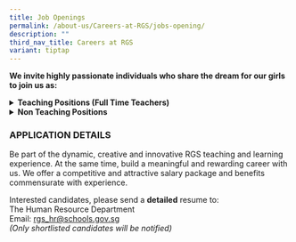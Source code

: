 ```yaml
---
title: Job Openings
permalink: /about-us/Careers-at-RGS/jobs-opening/
description: ""
third_nav_title: Careers at RGS
variant: tiptap
---
```

<p><strong>We invite highly passionate individuals who share the dream for our girls to join us as:</strong>
<br>
</p>
<div data-type="detailGroup" class="isomer-accordion-group isomer-accordion isomer-accordion-white">
<details class="isomer-details">
<summary><strong>Teaching Positions (Full Time Teachers)</strong>
</summary>
<div data-type="detailsContent" class="isomer-details-content">
<p></p>
<p>Be part of a team that learns and grows together, designs forward-looking
curriculum, and boldly explores approaches for nurturing high-ability learners.</p>
<p></p>
<p>Join us, for a unique opportunity to hone the craft of teaching and to
be part of a school environment that values and promotes professional learning.
Our students are creative, self-disciplined and motivated, and we invite
you to join us in nurturing them <strong>thinkers</strong>, <strong>leaders</strong>&nbsp;and <strong>pioneers</strong> of
the future..
<br>
</p>
<h3><strong>Full-Time Teachers</strong></h3>
<table style="minWidth: 50px">
<colgroup>
<col>
<col>
</colgroup>
<tbody>
<tr>
<td rowspan="1" colspan="1">
<p><strong>S/N</strong>
</p>
</td>
<td rowspan="1" colspan="1">
<p><strong>Subject Main</strong>
</p>
</td>
</tr>
<tr>
<td rowspan="1" colspan="1">
<p>1</p>
</td>
<td rowspan="1" colspan="1">
<p>Art</p>
</td>
</tr>
<tr>
<td rowspan="1" colspan="1">
<p>2.</p>
</td>
<td rowspan="1" colspan="1">
<p>Chemistry</p>
</td>
</tr>
<tr>
<td rowspan="1" colspan="1">
<p>3.</p>
</td>
<td rowspan="1" colspan="1">
<p>Physics</p>
</td>
</tr>
<tr>
<td rowspan="1" colspan="1">
<p>4.</p>
</td>
<td rowspan="1" colspan="1">
<p>English Language &amp; Literature</p>
</td>
</tr>
<tr>
<td rowspan="1" colspan="1">
<p>5.</p>
</td>
<td rowspan="1" colspan="1">
<p>Mathematics</p>
</td>
</tr>
<tr>
<td rowspan="1" colspan="1">
<p>6.</p>
</td>
<td rowspan="1" colspan="1">
<p>Malay Language</p>
</td>
</tr>
<tr>
<td rowspan="1" colspan="1">
<p>7.</p>
</td>
<td rowspan="1" colspan="1">
<p>Higher Chinese Language</p>
</td>
</tr>
</tbody>
</table>
<p></p>
<p><strong>We are looking for candidates with the following attributes:</strong>
</p>
<ul data-tight="true" class="tight">
<li>
<p>Believes first of all in nurturing the child as a whole person, and who
have a strong belief in every student’s ability and motivation to learn.</p>
</li>
<li>
<p>Possesses at least a Bachelor's Degree from a recognized university with
relevant teaching subject(s)</p>
</li>
<li>
<p>A Post-Graduate Diploma in Education (PGDE) is preferred</p>
</li>
<li>
<p>Possesses deep knowledge of their subject discipline and an openness to
explore connections across disciplines.&nbsp; Our curriculum is developed
in a constructive context that encourages students to make connections
across the disciplines.</p>
</li>
<li>
<p>Believes the teacher is a model, mentor, and coach in the creation of
a learning environment that challenges students in learning, inquiry and
leadership; and</p>
</li>
<li>
<p>Is able to work well, whether in a team or individual setting</p>
</li>
<li>
<p>Be part of the dynamic, creative and innovative RGS teaching and learning
experience. At the same time, build a meaningful and rewarding career with
us. We offer a competitive and attractive salary package and benefits commensurate
with experience</p>
</li>
</ul>
</div>
</details>
</div>
<div data-type="detailGroup" class="isomer-accordion-group isomer-accordion isomer-accordion-white">
<details class="isomer-details">
<summary><strong>Non Teaching Positions</strong>
</summary>
<div data-type="detailsContent" class="isomer-details-content">
<p></p>
<h4><strong>1. Laboratory Technician</strong></h4>
<p>You will assist in the delivery of smooth-running Science and STEM lessons,
support students and teachers in investigative projects, ensuring safe
lab practices and facilitating engaging, hands-on learning experiences.
The Laboratory Technician is expected to develop and maintain effective
working relationships with science teachers, students and external stakeholders.</p>
<p></p>
<p>Key Responsibilities</p>
<ul data-tight="true" class="tight">
<li>
<p>Assist teachers in the daily management and operations of the Science
lab, including preparation and maintenance of materials and equipment for
practical classes to ensure practical work is conducted smoothly and efficiently.</p>
</li>
<li>
<p>Conduct safety inspections to determine whether conditions are safe or
any remedial actions need to be taken.</p>
</li>
<li>
<p>Maintain records of health safety for compliance with government and school
regulations.</p>
</li>
<li>
<p>Uphold responsibility for inventory/ stock-taking to track school supplies
and source for and purchase materials for practical to ensure a sufficient
supply of required materials.</p>
</li>
<li>
<p>Assist Laboratory Manager in coordinating lab &amp; curriculum needs,
preparing subject lab budget in collaboration with teachers and monitoring
the expenditure for practical and project requirements.</p>
</li>
<li>
<p>Collaborate with teachers on STEM learning experiences and student project
support</p>
</li>
<li>
<p>Liaise with external vendors and partners on laboratory checks, asset
management and service support.</p>
<p></p>
</li>
</ul>
<p>Requirements</p>
<ul data-tight="true" class="tight">
<li>
<p>Possess a Diploma in Science discipline.</p>
</li>
<li>
<p>Possess good interpersonal and IT literate skills.</p>
</li>
<li>
<p>Able to work independently and conscientiously.</p>
</li>
<li>
<p>Prior experience in laboratory work in secondary schools and/or industries
and familiarity with safety requirements in science laboratories.</p>
</li>
</ul>
<p></p>
<p>(We regret only shortlisted candidates will be notified)</p>
<p></p>
<h4><strong>2. Laboratory Assistant</strong></h4>
<p>You will assist in the smooth running of Science and STEM laboratories
by supporting students and teachers in investigative projects, ensuring
safe lab practices and facilitating engaging, hands-on learning experiences.
The Laboratory Assistant is expected to maintain effective working relationships
with key stakeholders and external vendors for laboratory readiness and
efficiency.</p>
<p></p>
<p>Key Responsibilities</p>
<ul data-tight="true" class="tight">
<li>
<p>Assist teachers in the daily management and operations of the Science
lab, including preparation and maintenance of materials and equipment for
practical classes to ensure practical work is conducted smoothly and efficiently.</p>
</li>
<li>
<p>Ensure safety procedures, records and protocols in compliance with government
and school regulations.</p>
</li>
<li>
<p>Maintain responsibility for inventory and stock-taking of lab materials
and new supplies.</p>
</li>
<li>
<p>Assist Laboratory Technician and Manager in budget formulation, requisition
and administration of stocks.</p>
</li>
<li>
<p>Coordinate with Laboratory Manager and Science/STEM teachers for lab and
curriculum needs and Estate for the daily upkeeping of the laboratories.</p>
</li>
<li>
<p>Provide guidance during lessons and/or CCA to ensure students are equipped
with the necessary tools and knowledge for safe and successful experiments.</p>
</li>
<li>
<p>Liaise with external vendors and partners on laboratory checks, asset
management, and service support.</p>
</li>
</ul>
<p></p>
<p>Requirements</p>
<ul data-tight="true" class="tight">
<li>
<p>Possess a Diploma in Science discipline.</p>
</li>
<li>
<p>Possess good interpersonal and First Aid certification skills.</p>
</li>
<li>
<p>Able to work independently and conscientiously.</p>
</li>
<li>
<p>Preferably good knowledge in Biology/ Chemistry/ Physics.</p>
<p></p>
</li>
</ul>
<p>(We regret only shortlisted candidates will be notified)</p>
<p></p>
<h4><strong>3. Executive, Operations</strong></h4>
<p></p>
<p>You will report to the Manager, Operations and be responsible for all
delegated duties related to the facilities management, safety and security
and logistics support of the school. You will also ensure the safety and
security of staff and students on school premises and accountability for
use of budget resources within policies and processes set by procurement
and finance.
<br>
<br>Key Responsibilities</p>
<p></p>
<p>School Safety</p>
<ul data-tight="true" class="tight">
<li>
<p>Serve as a member of the School’s Emergency Response Group.</p>
</li>
<li>
<p>Support the school in conducting fire/emergency drill exercises as part
of the school’s safety and emergency preparedness protocol.</p>
</li>
<li>
<p>Build and maintain positive relationships with the school’s staff, students,
and visitors and respond to their feedback, and attend to emergencies outside
of regular office hours when necessary.</p>
</li>
</ul>
<p></p>
<p>Facilities Management</p>
<ul data-tight="true" class="tight">
<li>
<p>Conduct daily inspections to ensure the building remains in optimal and
functional condition, addressing issues or providing recommendations to
management for corrective actions to be taken.</p>
</li>
<li>
<p>Establish routine checks to maintain high standards of cleanliness, car
park operations, and overall building upkeep.</p>
</li>
<li>
<p>Translate business requirements into clear contractual agreements with
suppliers through thorough analysis, tendering processes, and effective
negotiation.</p>
</li>
<li>
<p>Supervise and drive contractors’ performance in carrying out operational
functions such as security, cleaning, landscaping, waste management, event
set-up, lifts, carpark operations, building repairs and maintenance, logistics
&amp; storage management and fire safety.</p>
</li>
<li>
<p>Review and update Standard Operating Procedures (SOPs) for all estate-related
functions to ensure operational efficiency and compliance.</p>
</li>
<li>
<p>Ensure all building systems and components receive timely servicing in
accordance with scheduled maintenance plans and work specifications, with
regular reviews for improvements.</p>
</li>
<li>
<p>Oversee the progress of building works and construction projects to ensure
that projects are in compliance with protocol in terms of cost, quality,
timeline and scope, and ensure post-development issues are resolved quickly
and efficiently</p>
</li>
<li>
<p>Coordinate timely rectification of building defects, working closely with
contractors to conduct necessary inspections and tests.</p>
</li>
<li>
<p>Conduct regular checks on fire protection systems to verify proper functionality
and follow up with corrective measures or recommendations when deficiencies
are identified.</p>
</li>
<li>
<p>Liaise with internal stakeholders, external vendors, and relevant authorities
to facilitate improvement works while ensuring compliance with all regulatory
requirements.</p>
</li>
<li>
<p>Provide regular updates to stakeholders on the status of defects, maintenance
progress, and resolution timelines to ensure transparency and effective
communication.</p>
</li>
</ul>
<p></p>
<p>Administration</p>
<ul data-tight="true" class="tight">
<li>
<p>Collate data and provide inputs to support the Manager in preparing the
annual budget and any ad hoc budget requests.</p>
</li>
<li>
<p>Monitor the utilization of both operational and capital expenditure budgets
to ensure cost-effectiveness and alignment with approved plans.</p>
</li>
<li>
<p>Assist in contract management and procurement processes, maintaining accurate
records and documentation related to building operations and service contractors.</p>
</li>
<li>
<p>Manage and provide support for the usage of shared facilities and amenities,
ensuring proper scheduling, upkeep, and user compliance.</p>
</li>
</ul>
<p></p>
<p>Requirements</p>
<ul data-tight="true" class="tight">
<li>
<p>Minimum Diploma in any technical field</p>
</li>
<li>
<p>3 to 5 years of experience in logistics, facilities management, safety
and emergency planning</p>
</li>
<li>
<p>Good knowledge of Infocom Technology with experience with facilities management
applications</p>
</li>
<li>
<p>Good knowledge and understanding of the building industry and building
regulations</p>
</li>
<li>
<p>Good organizing abilities, interpersonal and communications skills</p>
</li>
<li>
<p>Fire Safety Manager certification would be an advantage</p>
</li>
</ul>
<p></p>
<p>(We regret only shortlisted candidates will be notified)</p>
<p></p>
<h4><strong>4. CCA Flexi Adjunct Teachers</strong></h4>
<p>Teachers-in-charge of co-curricular activities (CCA) play an important
role in managing the CCA in a school. Your main responsibilities as a CCA
teacher are:</p>
<p></p>
<ul data-tight="true" class="tight">
<li>
<p>To collaborate with other teachers IC of CCA and the coach/ instructor
in delivery of the CCA Programme to achieve CCA objectives</p>
</li>
<li>
<p>To monitor students’ participation</p>
</li>
<li>
<p>To assist in coordinating CCA resources for effective CCA delivery and
ensure that CCA attendance are submitted on time and with accuracy&nbsp;</p>
</li>
</ul>
<p></p>
<p><strong>Requirements</strong>
</p>
<ul data-tight="true" class="tight">
<li>
<p>Good team player with strong communication and interpersonal skills</p>
</li>
<li>
<p>Able to commit to up to 1 academic year</p>
</li>
<li>
<p>Prior teaching experience or experience working on youth programmes is
an advantage</p>
</li>
<li>
<p>Registered with MOE as FAJT</p>
</li>
</ul>
</div>
</details>
</div>
<h3><strong>APPLICATION DETAILS</strong></h3>
<p>Be part of the dynamic, creative and innovative RGS teaching and learning
experience. At the same time, build a meaningful and rewarding career with
us. We offer a competitive and attractive salary package and benefits commensurate
with experience.</p>
<p>Interested candidates, please send a <strong>detailed</strong> resume to:
<br>The Human Resource Department
<br>Email:&nbsp;<a href="mailto:rgs_hr@schools.gov.sg" rel="noopener noreferrer nofollow" target="_blank">rgs_hr@schools.gov.sg</a> 
<br><em>(Only shortlisted candidates will be notified)</em>
</p>